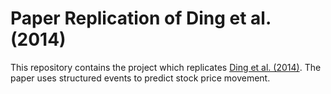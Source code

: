 # Paper Replication of Ding et al. (2014)

This repository contains the project which replicates [Ding et al. (2014)](http://emnlp2014.org/papers/pdf/EMNLP2014148.pdf). The paper uses structured events to predict stock price movement.

